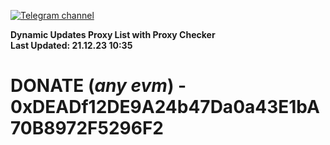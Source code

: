 [![Telegram channel](https://img.shields.io/endpoint?url=https://runkit.io/damiankrawczyk/telegram-badge/branches/master?url=https://t.me/n4z4v0d)](https://t.me/n4z4v0d) 

**Dynamic Updates Proxy List with Proxy Checker**  
**Last Updated: 21.12.23 10:35**

# DONATE (_any evm_) - 0xDEADf12DE9A24b47Da0a43E1bA70B8972F5296F2
